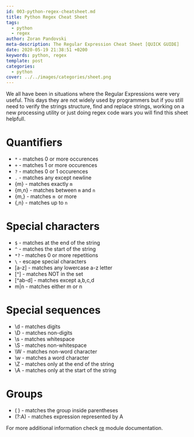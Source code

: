 ```yaml
---
id: 003-python-regex-cheatsheet.md
title: Python Regex Cheat Sheet
tags:
  - python
  - regex
author: Zoran Pandovski
meta-description: The Regular Expression Cheat Sheet [QUICK GUIDE]
date: 2020-05-19 21:38:51 +0200
keywords: python, regex
template: post
categories:
  - python
cover: ../../images/categories/sheet.png
---
```


We all have been in situations where the Regular Expressions were very useful. This days they are not widely used by programmers but if you still need to verify the strings structure, find and replace strings, working on a new processing utility or just doing regex code wars you will find this sheet helpfull.

# Quantifiers

* `*` - matches 0 or more occurences
* `+` - matches 1 or more occurences 
* `?` - matches 0 or 1 occurences 
* `.` - matches any except newline
* {m} - matches exactly `m`
* {m,n} - matches between `m` and `n`
* {m,} - matches `m `or more
* {,n} - matches up to `n`

# Special characters
* `$` - matches at the end of the string
* `^` - matches the start of the string
* `*?` - matches 0 or more repetitions
* `\` - escape special characters
* [a-z] - matches any lowercase a-z letter
* [^] - matches NOT in the set
* [^ab-d] - matches except a,b,c,d
* m|n - matches either m or n

# Special sequences

* \d - matches digits
* \D - matches non-digits
* \s - matches whitespace
* \S - matches non-whitespace
* \W - matches non-word character
* \w - matches a word character
* \Z - matches only at the end of the string
* \A - matches only at the start of the string

# Groups
* ( ) - matches the group inside parentheses
* (?:A) - matches expression represented by A

For more additional information check [re](https://docs.python.org/3/library/re.html) module documentation.
